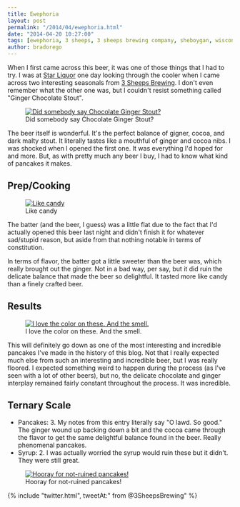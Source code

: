 ```yaml
---
title: Ewephoria
layout: post
permalink: "/2014/04/ewephoria.html"
date: "2014-04-20 10:27:00"
tags: [ewephoria, 3 sheeps, 3 sheeps brewing company, sheboygan, wisconsin, chocolate ginger stout, ginger beer, stout]
author: bradorego
---
```


When I first came across this beer, it was one of those things that I had to try. I was at <a href="http://starliquor.com" target="_blank">Star Liquor</a> one day looking through the cooler when I came across two interesting seasonals from <a href="http://www.3sheepsbrewing.com" target="_blank">3 Sheeps Brewing</a>. I don't even remember what the other one was, but I couldn't resist something called "Ginger Chocolate Stout".

<figure class="imageWrap">
	<a href="{{ site.url }}/assets/full/ewephoria/beer.jpg" target="_blank">
		<img src="{{ site.url }}/assets/compressed/ewephoria/beer.jpg" alt="Did somebody say Chocolate Ginger Stout?" />
	</a>
	<figcaption>
		Did somebody say Chocolate Ginger Stout?
	</figcaption>
</figure>

The beer itself is wonderful. It's the perfect balance of gigner, cocoa, and dark malty stout. It literally tastes like a mouthful of ginger and cocoa nibs. I was shocked when I opened the first one. It was everything I'd hoped for and more. But, as with pretty much any beer I buy, I had to know what kind of pancakes it makes.

## Prep/Cooking

<figure class="imageWrap">
	<a href="{{ site.url }}/assets/full/ewephoria/batter.jpg" target="_blank">
		<img src="{{ site.url }}/assets/compressed/ewephoria/batter.jpg" alt="Like candy" />
	</a>
	<figcaption>
		Like candy
	</figcaption>
</figure>

The batter (and the beer, I guess) was a little flat due to the fact that I'd actually opened this beer last night and didn't finish it for whatever sad/stupid reason, but aside from that nothing notable in terms of constitution.

In terms of flavor, the batter got a little sweeter than the beer was, which really brought out the ginger. Not in a bad way, per say, but it did ruin the delicate balance that made the beer so delightful. It tasted more like candy than a finely crafted beer.

## Results

<figure class="imageWrap">
	<a href="{{ site.url }}/assets/full/ewephoria/pancakes.jpg" target="_blank">
		<img src="{{ site.url }}/assets/compressed/ewephoria/pancakes.jpg" alt="I love the color on these. And the smell." />
	</a>
	<figcaption>
		I love the color on these. And the smell.
	</figcaption>
</figure>

This will definitely go down as one of the most interesting and incredible pancakes I've made in the history of this blog. Not that I really expected much else from such an interesting and incredible beer, but I was really floored. I expected something weird to happen during the process (as I've seen with a lot of other beers), but no, the delicate chocolate and ginger interplay remained fairly constant throughout the process. It was incredible.

## Ternary Scale

* Pancakes: 3. My notes from this entry literally say "O lawd. So good." The ginger wound up backing down a bit and the cocoa came through the flavor to get the same delightful balance found in the beer. Really phenomenal pancakes.
* Syrup: 2. I was actually worried the syrup would ruin these but it didn't. They were still great.

<figure class="imageWrap">
	<a href="{{ site.url }}/assets/full/ewephoria/syrup.jpg" target="_blank">
		<img src="{{ site.url }}/assets/compressed/ewephoria/syrup.jpg" alt="Hooray for not-ruined pancakes!" />
	</a>
	<figcaption>
		Hooray for not-ruined pancakes!
	</figcaption>
</figure>

{% include "twitter.html", tweetAt:" from @3SheepsBrewing" %}
